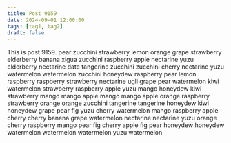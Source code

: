 ```yaml
---
title: Post 9159
date: 2024-09-01 12:00:00
tags: [tag1, tag2]
draft: false
---
```

This is post 9159.
pear
zucchini
strawberry
lemon
orange
grape
strawberry
elderberry
banana
xigua
zucchini
raspberry
apple
nectarine
yuzu
elderberry
nectarine
date
tangerine
zucchini
zucchini
cherry
nectarine
yuzu
watermelon
watermelon
zucchini
honeydew
raspberry
pear
lemon
raspberry
raspberry
strawberry
nectarine
ugli
grape
pear
watermelon
kiwi
watermelon
strawberry
raspberry
apple
yuzu
mango
honeydew
kiwi
strawberry
mango
mango
apple
mango
mango
apple
orange
raspberry
strawberry
orange
orange
zucchini
tangerine
tangerine
honeydew
kiwi
honeydew
grape
pear
fig
yuzu
cherry
watermelon
mango
raspberry
apple
cherry
cherry
banana
grape
watermelon
nectarine
nectarine
yuzu
orange
cherry
raspberry
mango
pear
fig
cherry
apple
fig
pear
honeydew
honeydew
watermelon
watermelon
watermelon
yuzu
watermelon
